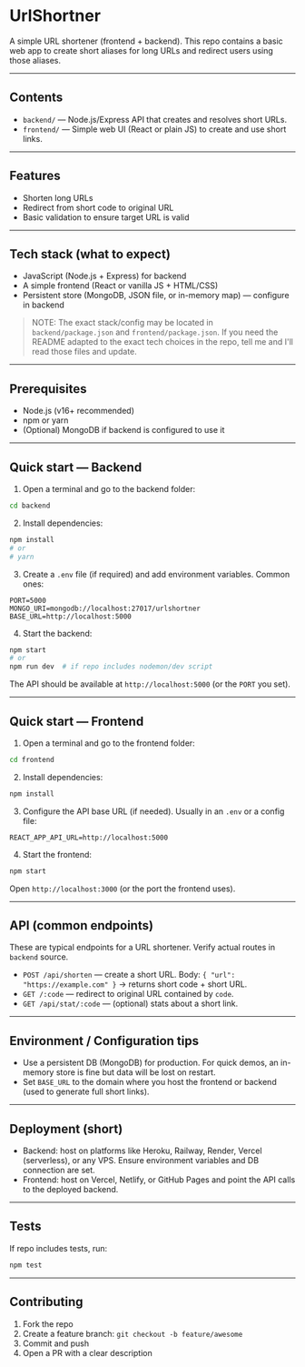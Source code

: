# UrlShortner

A simple URL shortener (frontend + backend). This repo contains a basic web app to create short aliases for long URLs and redirect users using those aliases.

---

## Contents

* `backend/` — Node.js/Express API that creates and resolves short URLs.
* `frontend/` — Simple web UI (React or plain JS) to create and use short links.

---

## Features

* Shorten long URLs
* Redirect from short code to original URL
* Basic validation to ensure target URL is valid

---

## Tech stack (what to expect)

* JavaScript (Node.js + Express) for backend
* A simple frontend (React or vanilla JS + HTML/CSS)
* Persistent store (MongoDB, JSON file, or in-memory map) — configure in backend

> NOTE: The exact stack/config may be located in `backend/package.json` and `frontend/package.json`. If you need the README adapted to the exact tech choices in the repo, tell me and I'll read those files and update.

---

## Prerequisites

* Node.js (v16+ recommended)
* npm or yarn
* (Optional) MongoDB if backend is configured to use it

---

## Quick start — Backend

1. Open a terminal and go to the backend folder:

```bash
cd backend
```

2. Install dependencies:

```bash
npm install
# or
# yarn
```

3. Create a `.env` file (if required) and add environment variables. Common ones:

```env
PORT=5000
MONGO_URI=mongodb://localhost:27017/urlshortner
BASE_URL=http://localhost:5000
```

4. Start the backend:

```bash
npm start
# or
npm run dev  # if repo includes nodemon/dev script
```

The API should be available at `http://localhost:5000` (or the `PORT` you set).

---

## Quick start — Frontend

1. Open a terminal and go to the frontend folder:

```bash
cd frontend
```

2. Install dependencies:

```bash
npm install
```

3. Configure the API base URL (if needed). Usually in an `.env` or a config file:

```env
REACT_APP_API_URL=http://localhost:5000
```

4. Start the frontend:

```bash
npm start
```

Open `http://localhost:3000` (or the port the frontend uses).

---

## API (common endpoints)

These are typical endpoints for a URL shortener. Verify actual routes in `backend` source.

* `POST /api/shorten` — create a short URL. Body: `{ "url": "https://example.com" }` → returns short code + short URL.
* `GET /:code` — redirect to original URL contained by `code`.
* `GET /api/stat/:code` — (optional) stats about a short link.

---

## Environment / Configuration tips

* Use a persistent DB (MongoDB) for production. For quick demos, an in-memory store is fine but data will be lost on restart.
* Set `BASE_URL` to the domain where you host the frontend or backend (used to generate full short links).

---

## Deployment (short)

* Backend: host on platforms like Heroku, Railway, Render, Vercel (serverless), or any VPS. Ensure environment variables and DB connection are set.
* Frontend: host on Vercel, Netlify, or GitHub Pages and point the API calls to the deployed backend.

---

## Tests

If repo includes tests, run:

```bash
npm test
```

---

## Contributing

1. Fork the repo
2. Create a feature branch: `git checkout -b feature/awesome`
3. Commit and push
4. Open a PR with a clear description


